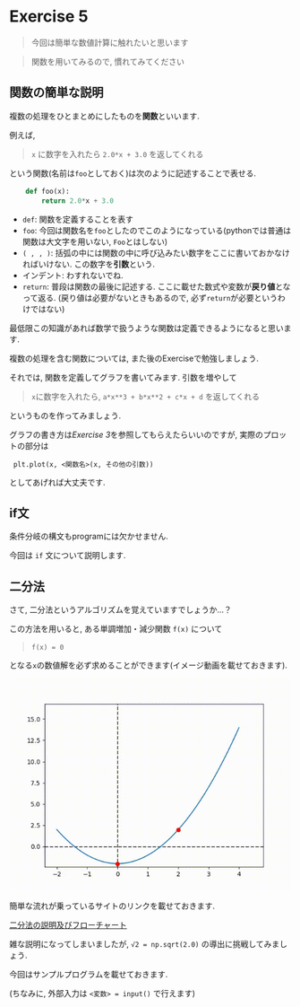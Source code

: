 # Exercise 5
> 今回は簡単な数値計算に触れたいと思います

> 関数を用いてみるので, 慣れてみてください


## 関数の簡単な説明

複数の処理をひとまとめにしたものを**関数**といいます.

例えば, 

> `x` に数字を入れたら `2.0*x + 3.0` を返してくれる

という関数(名前は`foo`としておく)は次のように記述することで表せる.

```python
    def foo(x):
        return 2.0*x + 3.0
```

- `def`: 関数を定義することを表す
- `foo`: 今回は関数名を`foo`としたのでこのようになっている(pythonでは普通は関数は大文字を用いない, `Foo`とはしない)
- `( , , )`: 括弧の中には関数の中に呼び込みたい数字をここに書いておかなければいけない. この数字を**引数**という.
- インデント: わすれないでね.
- `return`: 普段は関数の最後に記述する. ここに載せた数式や変数が**戻り値**となって返る. (戻り値は必要がないときもあるので, 必ず`return`が必要というわけではない)

最低限この知識があれば数学で扱うような関数は定義できるようになると思います.

複数の処理を含む関数については, また後のExerciseで勉強しましょう.

それでは, 関数を定義してグラフを書いてみます. 引数を増やして

> `x`に数字を入れたら, `a*x**3 + b*x**2 + c*x + d` を返してくれる

というものを作ってみましょう.

グラフの書き方は*Exercise 3*を参照してもらえたらいいのですが, 実際のプロットの部分は

` plt.plot(x, <関数名>(x, その他の引数))`

としてあげれば大丈夫です.


## if文

条件分岐の構文もprogramには欠かせません.

今回は `if` 文について説明します.

## 二分法

さて, 二分法というアルゴリズムを覚えていますでしょうか...？

この方法を用いると, ある単調増加・減少関数 `f(x)` について

> `f(x) = 0`

となる`x`の数値解を必ず求めることができます(イメージ動画を載せておきます).

![二分法](output.gif)

簡単な流れが乗っているサイトのリンクを載せておきます.

[二分法の説明及びフローチャート](http://www.yamamo10.jp/yamamoto/lecture/2006/5E/nonlinear_equation/nonlinear_eq_html/node3.html)

雑な説明になってしまいましたが, `√2 = np.sqrt(2.0)` の導出に挑戦してみましょう.

今回はサンプルプログラムを載せておきます.

(ちなみに, 外部入力は `<変数> = input()` で行えます)
